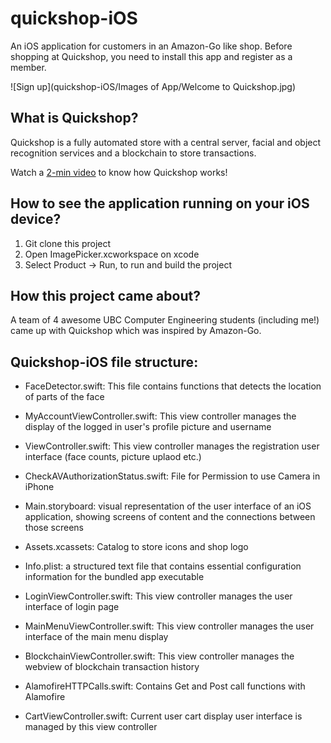 # quickshop-iOS

An iOS application for customers in an Amazon-Go like shop. 
Before shopping at Quickshop, you need to install this app and register as a member.

![Sign up](quickshop-iOS/Images of App/Welcome to Quickshop.jpg) 

## What is Quickshop?
Quickshop is a fully automated store with a central server, facial and object recognition services and a blockchain to store transactions. 

Watch a [2-min video](https://drive.google.com/open?id=10WxXBZ6VBQkPQ_6jUOg-EpGc8D8tCP6v) to know how Quickshop works!

## How to see the application running on your iOS device? 
1. Git clone this project
2. Open ImagePicker.xcworkspace on xcode
3. Select Product -> Run, to run and build the project

## How this project came about?
A team of 4 awesome UBC Computer Engineering students (including me!) came up with Quickshop which was inspired by Amazon-Go. 

## Quickshop-iOS file structure: 
- FaceDetector.swift: This file contains functions that detects the location of parts of the face

- MyAccountViewController.swift: This view controller manages the display of the logged in user's profile picture and username

- ViewController.swift: This view controller manages the registration user interface (face counts, picture uplaod etc.)

- CheckAVAuthorizationStatus.swift: File for Permission to use Camera in iPhone

- Main.storyboard: visual representation of the user interface of an iOS application, showing screens of content and the connections between those screens

- Assets.xcassets: Catalog to store icons and shop logo

- Info.plist: a structured text file that contains essential configuration information for the bundled app executable

- LoginViewController.swift: This view controller manages the user interface of login page

- MainMenuViewController.swift: This view controller manages the user interface of the main menu display

- BlockchainViewController.swift: This view controller manages the webview of blockchain transaction history

- AlamofireHTTPCalls.swift: Contains Get and Post call functions with Alamofire

- CartViewController.swift: Current user cart display user interface is managed by this view controller
